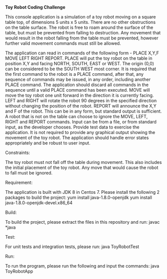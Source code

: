 <B>Toy Robot Coding Challenge</B>

This console application is a simulation of a toy robot moving on a square table top, of dimensions 5 units x 5 units. There are no
other obstructions on the table surface. The robot is free to roam around the surface of the table, but must be prevented
from falling to destruction. Any movement that would result in the robot falling from the table must be prevented,
however further valid movement commands must still be allowed.

The application can read in commands of the following form -
PLACE X,Y,F
MOVE
LEFT
RIGHT
REPORT.
PLACE will put the toy robot on the table in position X,Y and facing NORTH, SOUTH, EAST or WEST. The origin (0,0)
can be considered to be the SOUTH WEST most corner. It is required that the first command to the robot is a PLACE
command, after that, any sequence of commands may be issued, in any order, including another PLACE command. The
application should discard all commands in the sequence until a valid PLACE command has been executed.
MOVE will move the toy robot one unit forward in the direction it is currently facing.
LEFT and RIGHT will rotate the robot 90 degrees in the specified direction without changing the position of the robot.
REPORT will announce the X,Y and F of the robot. This can be in any form, but standard output is sufficient.
A robot that is not on the table can choose to ignore the MOVE, LEFT, RIGHT and REPORT commands.
Input can be from a file, or from standard input, as the developer chooses.
Provide test data to exercise the application.
It is not required to provide any graphical output showing the movement of the toy robot.
The application should handle error states appropriately and be robust to user input.

Constraints:

The toy robot must not fall off the table during movement. This also includes the initial placement of the toy robot. Any
move that would cause the robot to fall must be ignored.


Requirement:


The application is built with JDK 8 in Centos 7. Please install the following 2 packages to build the project: 
yum install java-1.8.0-openjdk
yum install java-1.8.0-openjdk-devel.x86_64

Build:


To build the project, please extract the files in this repository and run:
javac *java

Test:


For unit tests and integration tests, please run:
java ToyRobotTest

Run:


To run the program, please run the following and input the commands:
java ToyRobotApp
